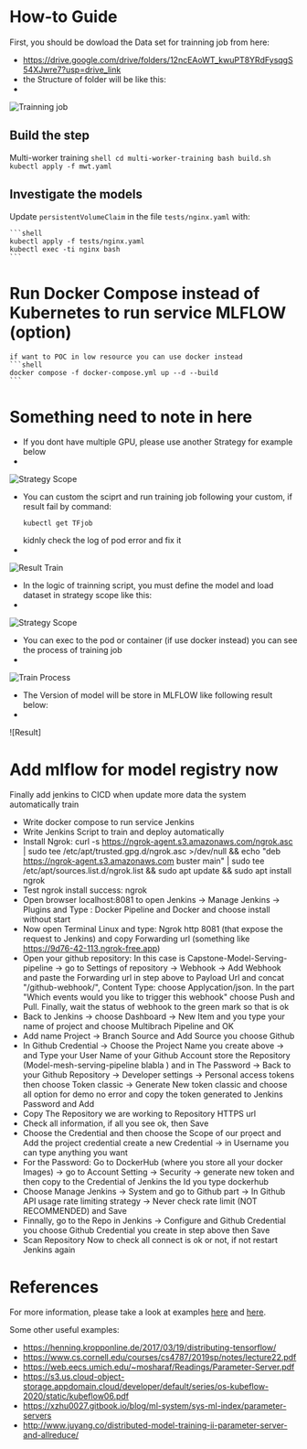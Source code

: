 # How-to Guide
First, you should be dowload the Data set for trainning job from here: 
- https://drive.google.com/drive/folders/12ncEAoWT_kwuPT8YRdFysqgS54XJwre7?usp=drive_link
- the Structure of folder will be like this:
- 
![Trainning job ](https://github.com/HungNguyenDev1511/Car-detection-serving-model/blob/refactor/StructureTrainning.png)


## Build the step

Multi-worker training
    ```shell
    cd multi-worker-training
    bash build.sh
    kubectl apply -f mwt.yaml
    ```

## Investigate the models

Update `persistentVolumeClaim` in the file `tests/nginx.yaml` with:

    ```shell
    kubectl apply -f tests/nginx.yaml
    kubectl exec -ti nginx bash
    ```
# Run Docker Compose instead of Kubernetes to run service MLFLOW (option)
    if want to POC in low resource you can use docker instead
    ```shell
    docker compose -f docker-compose.yml up --d --build
    ```

# Something need to note in here
- If you  dont have multiple GPU, please use another Strategy for example below
-
![Strategy Scope](https://github.com/HungNguyenDev1511/Car-detection-serving-model/blob/refactor/Strategy.png)
- You can custom the sciprt and run training job following your custom, if result fail by command: 
     ```shell
    kubectl get TFjob
    ```
    kidnly check the log of pod error and fix it
-
![Result Train ](https://github.com/HungNguyenDev1511/Car-detection-serving-model/blob/refactor/result_train_pod.png) 

- In the logic of trainning script, you must define the model and load dataset in strategy scope like this:
-
![Strategy Scope](https://github.com/HungNguyenDev1511/Car-detection-serving-model/blob/refactor/strategy_scope.png)

- You can exec to the pod or container (if use docker instead) you can see the process of training job
-
![Train Process](https://github.com/HungNguyenDev1511/Car-detection-serving-model/blob/refactor/train_process.png)
- The Version of model will be store in MLFLOW like following result below:
-
![Result]

# Add mlflow for model registry now

Finally add jenkins to CICD when update more data the system automatically train
- Write docker compose to run service Jenkins
- Write Jenkins Script to train and deploy automatically
- Install Ngrok: curl -s https://ngrok-agent.s3.amazonaws.com/ngrok.asc | sudo tee /etc/apt/trusted.gpg.d/ngrok.asc >/dev/null && echo "deb https://ngrok-agent.s3.amazonaws.com buster main" | sudo tee /etc/apt/sources.list.d/ngrok.list && sudo apt update && sudo apt install ngrok
- Test ngrok install success: ngrok
- Open browser localhost:8081 to open Jenkins -> Manage Jenkins -> Plugins and Type : Docker Pipeline and Docker and choose install without start 
- Now open Terminal Linux and type: Ngrok http 8081 (that expose the request to Jenkins) and copy Forwarding url (something like https://9d76-42-113.ngrok-free.app)
- Open your github repository: In this case is Capstone-Model-Serving-pipeline -> go to Settings of repository -> Webhook -> Add Webhook and paste the Forwarding url in step above to Payload Url and concat "/github-webhook/", Content Type: choose Applycation/json. In the part "Which events would you like to trigger this webhook" choose Push and Pull. Finally, wait the status of webhook to the green mark so that is ok
- Back to Jenkins -> choose Dashboard -> New Item and you type your name of project and choose Multibrach Pipeline and OK
- Add name Project -> Branch Source and Add Source you choose Github 
- In Github Credential -> Choose the Project Name you create above -> and Type your User Name of your Github Account store the Repository (Model-mesh-serving-pipeline blabla ) and in The Password -> Back to your Github Repository -> Developer settings -> Personal access tokens then choose Token classic -> Generate New token classic and choose all option for demo no error and copy the token generated to Jenkins Password and Add
- Copy The Repository we are working to Repository HTTPS url 
- Check all information, if all you see ok, then Save 
- Choose the Credential and then choose the Scope of our prọect and Add the project credential create a new Credential -> in Username you can type anything you want
- For the Password: Go to DockerHub (where you store all your docker Images) -> go to Account Setting -> Security -> generate new token and then copy to the Credential of Jenkins the Id you type dockerhub  
- Choose Manage Jenkins -> System and go to Github part -> In Github API usage rate limiting strategy -> Never check rate limit (NOT RECOMMENDED) and Save 
- Finnally, go to the Repo in Jenkins -> Configure and Github Credential you choose Github Credential you create in step above then Save 
- Scan Repository Now to check all connect is ok or not, if not restart Jenkins again 


# References

For more information, please take a look at examples [here](https://github.com/kubeflow/training-operator/tree/master/examples) and [here](https://github.com/kubeflow/examples/tree/master/github_issue_summarization).

Some other useful examples:
- https://henning.kropponline.de/2017/03/19/distributing-tensorflow/
- https://www.cs.cornell.edu/courses/cs4787/2019sp/notes/lecture22.pdf
- https://web.eecs.umich.edu/~mosharaf/Readings/Parameter-Server.pdf
- https://s3.us.cloud-object-storage.appdomain.cloud/developer/default/series/os-kubeflow-2020/static/kubeflow06.pdf
- https://xzhu0027.gitbook.io/blog/ml-system/sys-ml-index/parameter-servers
- http://www.juyang.co/distributed-model-training-ii-parameter-server-and-allreduce/
